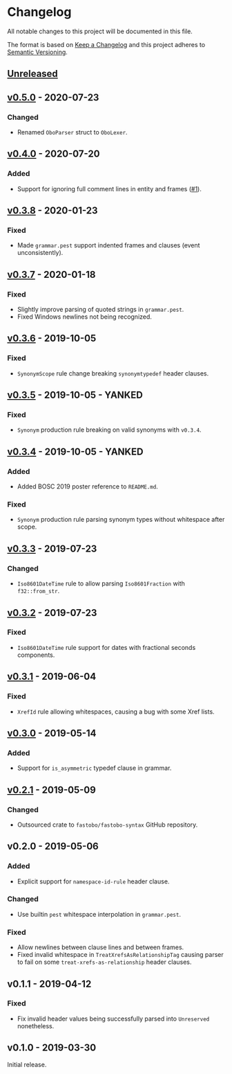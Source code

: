 # Changelog
All notable changes to this project will be documented in this file.

The format is based on [Keep a Changelog](http://keepachangelog.com/en/1.0.0/)
and this project adheres to [Semantic Versioning](http://semver.org/spec/v2.0.0.html).


## [Unreleased]
[Unreleased]: https://github.com/fastobo/fastobo-syntax/compare/v0.5.0...HEAD

## [v0.5.0] - 2020-07-23
[v0.5.0]: https://github.com/fastobo/fastobo-syntax/compare/v0.4.0...v0.5.0
### Changed
- Renamed `OboParser` struct to `OboLexer`.

## [v0.4.0] - 2020-07-20
[v0.4.0]: https://github.com/fastobo/fastobo-syntax/compare/v0.3.8...v0.4.0
### Added
- Support for ignoring full comment lines in entity and frames
  ([#1](https://github.com/fastobo/fastobo-syntax/issues/1)).

## [v0.3.8] - 2020-01-23
[v0.3.8]: https://github.com/fastobo/fastobo-syntax/compare/v0.3.7...v0.3.8
### Fixed
- Made `grammar.pest` support indented frames and clauses (event unconsistently).

## [v0.3.7] - 2020-01-18
[v0.3.7]: https://github.com/fastobo/fastobo-syntax/compare/v0.3.6...v0.3.7
### Fixed
- Slightly improve parsing of quoted strings in `grammar.pest`.
- Fixed Windows newlines not being recognized.

## [v0.3.6] - 2019-10-05
[v0.3.6]: https://github.com/fastobo/fastobo-syntax/compare/v0.3.5...v0.3.6
### Fixed
- `SynonymScope` rule change breaking `synonymtypedef` header clauses.

## [v0.3.5] - 2019-10-05 - **YANKED**
[v0.3.5]: https://github.com/fastobo/fastobo-syntax/compare/v0.3.4...v0.3.5
### Fixed
- `Synonym` production rule breaking on valid synonyms with `v0.3.4`.

## [v0.3.4] - 2019-10-05 - **YANKED**
[v0.3.4]: https://github.com/fastobo/fastobo-syntax/compare/v0.3.3...v0.3.4
### Added
- Added BOSC 2019 poster reference to `README.md`.
### Fixed
- `Synonym` production rule parsing synonym types without whitespace after scope.

## [v0.3.3] - 2019-07-23
[v0.3.3]: https://github.com/fastobo/fastobo-syntax/compare/v0.3.2...v0.3.3
### Changed
- `Iso8601DateTime` rule to allow parsing `Iso8601Fraction` with `f32::from_str`.

## [v0.3.2] - 2019-07-23
[v0.3.2]: https://github.com/fastobo/fastobo-syntax/compare/v0.3.1...v0.3.2
### Fixed
- `Iso8601DateTime` rule support for dates with fractional seconds components.

## [v0.3.1] - 2019-06-04
[v0.3.1]: https://github.com/fastobo/fastobo-syntax/compare/v0.3.0...v0.3.1
### Fixed
- `XrefId` rule allowing whitespaces, causing a bug with some Xref lists.

## [v0.3.0] - 2019-05-14
[v0.3.0]: https://github.com/fastobo/fastobo-syntax/compare/v0.2.1...v0.3.0
### Added
- Support for `is_asymmetric` typedef clause in grammar.

## [v0.2.1] - 2019-05-09
[v0.2.1]: https://github.com/fastobo/fastobo-syntax/compare/43b728e...v0.2.1
### Changed
- Outsourced crate to `fastobo/fastobo-syntax` GitHub repository.

## v0.2.0 - 2019-05-06
### Added
- Explicit support for `namespace-id-rule` header clause.
### Changed
- Use builtin `pest` whitespace interpolation in `grammar.pest`.
### Fixed
- Allow newlines between clause lines and between frames.
- Fixed invalid whitespace in `TreatXrefsAsRelationshipTag` causing parser to fail
  on some `treat-xrefs-as-relationship` header clauses.

## v0.1.1 - 2019-04-12
### Fixed
- Fix invalid header values being successfully parsed into `Unreserved` nonetheless.

## v0.1.0 - 2019-03-30

Initial release.
